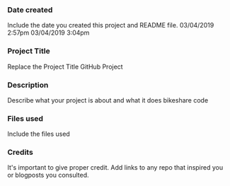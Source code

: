 ### Date created
Include the date you created this project and README file.
03/04/2019 2:57pm
03/04/2019 3:04pm

### Project Title
Replace the Project Title
GitHub Project

### Description
Describe what your project is about and what it does
bikeshare code

### Files used
Include the files used

### Credits
It's important to give proper credit. Add links to any repo that inspired you or blogposts you consulted.

